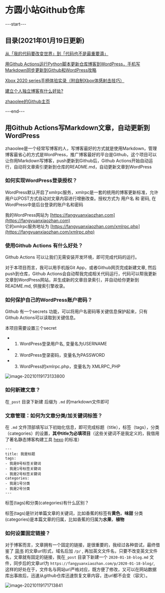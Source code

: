# 方圆小站Github仓库

---start---
## 目录(2021年01月19日更新)
[从「我的代码要改变世界」到「代码也不是最重要滴」](https://fangyuanxiaozhan.com/p/2020-01-20-code/)

[用Github Actions运行Python脚本更新仓库博客到WordPress，手机写Markdown同步更新到Github和WordPress攻略](https://fangyuanxiaozhan.com/p/2020-01-19-18-00-wordpressxmlrpctools/)

[Xbox 2020 series手柄体验实录（附自制Xbox体感射击技巧）](https://fangyuanxiaozhan.com/p/2020-01-19-08-00-xbox-2020-series/)

[建立个人独立博客有什么好处?](https://fangyuanxiaozhan.com/p/2020-01-18-blog/)

[zhaoolee的Github主页](https://fangyuanxiaozhan.com/p/2020-01-17-zhaoolee/)

---end---



## 用Github Actions写Markdown文章，自动更新到WordPress

zhaoolee是一个经常写博客的人，写博客最好的方式就是使用Markdown，管理博客最省心的方式是WordPress，推广博客最好的平台是Github，这个项目可以让你用Markdown写博客，push更新到Github后，Github Actions开始自动运行，自动将文章索引更新到仓库的README.md，自动更新文章到WordPress


### 如何实现WordPress登录授权？

WordPress默认开启了xmlrpc服务，xmlrpc是一套的统用的博客更新标准，允许用户以POST方式自动对文章内容进行增删改查。授权方式为 用户名 和 密码, 在WordPress中是后台登录的账户名和密码

我的WordPress网站为 [https://fangyuanxiaozhan.com](https://fangyuanxiaozhan.com)   
它的xmlrpc服务地址为  [https://fangyuanxiaozhan.com/xmlrpc.php](https://fangyuanxiaozhan.com/xmlrpc.php)

### 使用Github Actions 有什么好处？

Github Actions 可以让我们无需安装开发环境，即可完成代码的运行。

对于本项目而言，我可以用手机版Git App，或者Github网页完成新建文章, 然后push到仓库，Github Actions会自动帮我完成相关代码运行，代码可以帮我更新文章到WordPress网站，并生成新的文章目录索引，并自动给你更新到README.md, 供搜索引擎收录。


### 如何保护自己的WordPress账户密码？


Github 有一个secrets 功能，可以将用户名密码等关键信息保护起来，只有Github Actions可以读取到关键信息。

本项目需要设置三个secret

- 1. WordPress登录用户名, 变量名为USERNAME
- 2. WordPress登录密码，变量名为PASSWORD
- 3. WordPress的xmlrpc.php，变量名为 XMLRPC_PHP

![image-20210119173133800](https://cdn.fangyuanxiaozhan.com/assets/1611048694318hcciGc7y.png)



### 如何新建文章？

在`_post` 目录下新建 后缀为 `.md` 的markdown文件即可



### 文章管理：如何为文章分类/加关键词标签？

在 `.md` 文件顶部填写以下初始化信息，即可完成标题（title），标签（tags），分类（categories）的设置，**其中title为必填项目**（这些关键词不是我定义的，我借用了著名静态博客构建工具 [hexo](https://github.com/hexojs/hexo) 的标准）




```
---
title: 我是标题
tags: 
- 我是0号标签关键词
- 我是1号标签关键词
- 我是2号标签关键词
categories:
- 我是1号分类
- 我是2号分类
---

```

标签(tags)和分类(categories)有什么区别？

标签(tags)是针对单篇文章的关键词，比如香蕉的标签有**黄色**，**味甜**
分类(categories)是本篇文章的归属，比如香蕉的归属为**水果**，**植物**



###  如何设置固定链接？


对于博客而言，文章拥有一个固定的链接，是很重要的，我经过各种尝试，最终借鉴了 [简书](jianshu.com) 的文章url形式，域名后加 `/p/` , 再加英文文件名，只要不改变英文文件名，文章就有固定的链接，我在`_post` 目录下新建一个 `2020-01-18-blog.md` 文件，同步后的文章url为 `https://fangyuanxiaozhan.com/p/2020-01-18-blog/`, 这样的好处在于，文件名与网站url严格对应，既方便了修改，又可以在网站数据库出事故后，迅速从github仓库迅速恢复文章内容，连url都不会变（容灾）。


![image-20210119171713841](https://cdn.fangyuanxiaozhan.com/assets/1611047834285jN2YQeXH.png)













